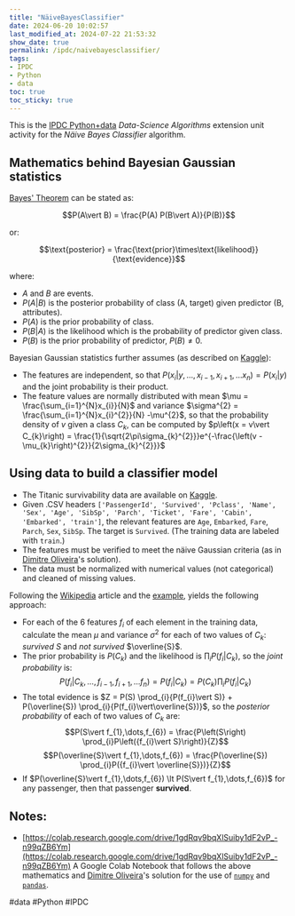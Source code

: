 ```yaml
---
title: "NäiveBayesClassifier"
date: 2024-06-20 10:02:57
last_modified_at: 2024-07-22 21:53:32
show_date: true
permalink: /ipdc/naivebayesclassifier/
tags:
- IPDC
- Python
- data
toc: true
toc_sticky: true
---
```

This is the [IPDC Python+data](https://sites.google.com/edc.org/ipdc/python-data) *Data-Science Algorithms* extension unit activity for the *Näive Bayes Classifier* algorithm.

## Mathematics behind Bayesian Gaussian statistics

[Bayes' Theorem](https://en.wikipedia.org/wiki/Bayes'_theorem#Statement_of_theorem) can be stated as:

$$P(A\vert B) = \frac{P(A) P(B\vert A)}{P(B)}$$

or:

$$\text{posterior} = \frac{\text{prior}\times\text{likelihood}}{\text{evidence}}$$

where:

- $A$ and $B$ are events.
- $P(A\vert B)$ is the posterior probability of class (A, target) given predictor (B, attributes).
- $P(A)$ is the prior probability of class.
- $P(B\vert A)$ is the likelihood which is the probability of predictor given class.
- $P(B)$ is the prior probability of predictor, $P(B)\ne0$.

Bayesian Gaussian statistics further assumes (as described on [Kaggle](https://www.kaggle.com/code/dimitreoliveira/naive-bayes-probabilistic-ml-titanic-survival)):

- The features are independent, so that $P\left(x_{i}\vert y, \dots, x_{i-1}, x_{i+1}, \dots x_{n}\right) = P\left(x_{i}\vert y\right)$ and the joint probability is their product.
- The feature values are normally distributed with mean $\mu = \frac{\sum_{i=1}^{N}x_{i}}{N}$ and variance $\sigma^{2} = \frac{\sum_{i=1}^{N}x_{i}^{2}}{N} -\mu^{2}$, so that the probability density of $v$ given a class $C_{k}$, can be computed by $p\left(x = v\vert C_{k}\right) = \frac{1}{\sqrt{2\pi\sigma_{k}^{2}}}e^{-\frac{\left(v - \mu_{k}\right)^{2}}{2\sigma_{k}^{2}}}$

## Using data to build a classifier model

- The Titanic survivability data are available on [Kaggle](https://www.kaggle.com/c/titanic).
- Given .CSV headers `['PassengerId', 'Survived', 'Pclass', 'Name', 'Sex', 'Age', 'SibSp', 'Parch', 'Ticket', 'Fare', 'Cabin', 'Embarked', 'train']`, the relevant features are `Age`, `Embarked`, `Fare`, `Parch`, `Sex`, `SibSp`. The target is `Survived`. (The training data are labeled with `train`.)
- The features must be verified to meet the näive Gaussian criteria (as in [Dimitre Oliveira](https://www.kaggle.com/code/dimitreoliveira/naive-bayes-probabilistic-ml-titanic-survival#Distribution-study)'s solution).
- The data must be normalized with numerical values (not categorical) and cleaned of missing values.

Following the [Wikipedia](https://en.wikipedia.org/wiki/Naive_Bayes_classifier#Gaussian_naive_Bayes) article and the [example](https://en.wikipedia.org/wiki/Naive_Bayes_classifier#Person_classification), yields the following approach:

- For each of the 6 features $f_{i}$ of each element in the training data, calculate the mean $\mu$ and variance $\sigma^{2}$ for each of two values of $C_k$: *survived* $S$ and *not survived* $\overline{S}$.
- The prior probability is $P(C_{k})$ and the likelihood is $\prod_{i}P({f_{i}\vert C_{k}})$, so the *joint probability* is: $$P\left(f_{i}\vert C_{k}, \dots, f_{i-1}, f_{i+1}, \dots f_{n}\right) = P\left(f_{i}\vert C_{k}\right) = P\left(C_{k}\right) \prod_{i}P\left({f_{i}\vert C_{k}}\right)$$
- The total evidence is $Z = P(S) \prod_{i}{P(f_{i}\vert S)} + P(\overline{S}) \prod_{i}{P(f_{i}\vert\overline{S})}$, so the *posterior probability* of each of two values of $C_k$ are: $$P(S\vert f_{1},\dots,f_{6}) = \frac{P\left(S\right) \prod_{i}P\left({f_{i}\vert S}\right)}{Z}$$ $$P(\overline{S}\vert f_{1},\dots,f_{6}) = \frac{P(\overline{S}) \prod_{i}P({f_{i}\vert \overline{S}})}{Z}$$
- If $P(\overline{S}\vert f_{1},\dots,f_{6}) \lt P(S\vert f_{1},\dots,f_{6})$ for any passenger, then that passenger **survived**.
## Notes:

- [https://colab.research.google.com/drive/1gdRqv9bqXlSuiby1dF2vP_-n99qZB6Ym](https://colab.research.google.com/drive/1gdRqv9bqXlSuiby1dF2vP_-n99qZB6Ym) A Google Colab Notebook that follows the above mathematics and [Dimitre Oliveira](https://www.kaggle.com/code/dimitreoliveira/naive-bayes-probabilistic-ml-titanic-survival#Distribution-study)'s solution for the use of [`numpy`](https://numpy.org/) and [`pandas`](https://pandas.pydata.org/).

#data #Python #IPDC